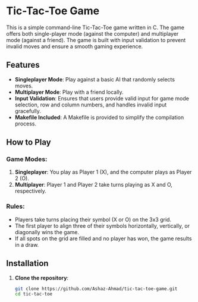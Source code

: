 # Tic-Tac-Toe Game

This is a simple command-line Tic-Tac-Toe game written in C. The game offers both single-player mode (against the computer) and multiplayer mode (against a friend). The game is built with input validation to prevent invalid moves and ensure a smooth gaming experience.

## Features

- **Singleplayer Mode**: Play against a basic AI that randomly selects moves.
- **Multiplayer Mode**: Play with a friend locally.
- **Input Validation**: Ensures that users provide valid input for game mode selection, row and column numbers, and handles invalid input gracefully.
- **Makefile Included**: A Makefile is provided to simplify the compilation process.

## How to Play

### Game Modes:
1. **Singleplayer**: You play as Player 1 (X), and the computer plays as Player 2 (O).
2. **Multiplayer**: Player 1 and Player 2 take turns playing as X and O, respectively.

### Rules:
- Players take turns placing their symbol (X or O) on the 3x3 grid.
- The first player to align three of their symbols horizontally, vertically, or diagonally wins the game.
- If all spots on the grid are filled and no player has won, the game results in a draw.

## Installation

1. **Clone the repository**:
   ```bash
   git clone https://github.com/Ashaz-Ahmad/tic-tac-toe-game.git
   cd tic-tac-toe
